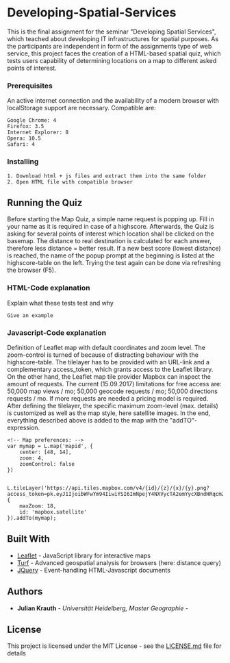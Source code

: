 # Developing-Spatial-Services

This is the final assignment for the seminar "Developing Spatial Services", which teached about developing IT infrastructures for spatial purposes. As the participants are independent in form of the assignments type of web service, this project faces the creation of a HTML-based spatial quiz, which tests users capability of determining locations on a map to different asked points of interest. 


### Prerequisites

An active internet connection and the availability of a modern browser with localStorage support are necessary. 
Compatible are:

```
Google Chrome: 4
Firefox: 3.5
Internet Explorer: 8
Opera: 10.5
Safari: 4
```

### Installing


```
1. Download html + js files and extract them into the same folder
2. Open HTML file with compatible browser
```


## Running the Quiz

Before starting the Map Quiz, a simple name request is popping up. Fill in your name as it is required in case of a highscore.
Afterwards, the Quiz is asking for several points of interest which location shall be clicked on the basemap. The distance to real destination is calculated for each answer, therefore less distance = better result. If a new best score (lowest distance) is reached, the name of the popup prompt at the beginning is listed at the highscore-table on the left.
Trying the test again can be done via refreshing the browser (F5).

### HTML-Code explanation

Explain what these tests test and why

```
Give an example
```

### Javascript-Code explanation

Definition of Leaflet map with default coordinates and zoom level. The zoom-control is turned of because of distracting behaviour with the highscore-table. The tilelayer has to be provided with an URL-link and a complementary access_token, which grants access to the Leaflet library. On the other hand, the Leaflet map tile provider Mapbox can inspect the amount of requests. The current (15.09.2017) limitations for free access are: 50,000 map views / mo; 50,000 geocode requests / mo; 50,000 directions requests / mo. If more requests are needed a pricing model is required.
After defining the tilelayer, the specific maximum zoom-level (max. details) is customized as well as the map style, here satellite images. In the end, everything described above is added to the map with the "addTO"-expression.

```
<!-- Map preferences: -->
var mymap = L.map('mapid', {
	center: [48, 14],
	zoom: 4,
	zoomControl: false
})


L.tileLayer('https://api.tiles.mapbox.com/v4/{id}/{z}/{x}/{y}.png?access_token=pk.eyJ1IjoibWFwYm94IiwiYSI6ImNpejY4NXVycTA2emYycXBndHRqcmZ3N3gifQ.rJcFIG214AriISLbB6B5aw', {
	maxZoom: 18,
	id: 'mapbox.satellite'
}).addTo(mymap);
```


## Built With

* [Leaflet](http://leafletjs.com/) - JavaScript library for interactive maps
* [Turf](http://turfjs.org/) - Advanced geospatial analysis for browsers (here: distance query)
* [JQuery](https://jquery.com/) - Event-handling HTML-Javascript documents


## Authors

* **Julian Krauth** - *Universität Heidelberg, Master Geographie* - 

## License

This project is licensed under the MIT License - see the [LICENSE.md](LICENSE.md) file for details
